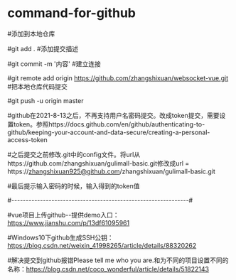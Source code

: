 # command-for-github

#添加到本地仓库

#git add .
#添加提交描述

#git commit -m '内容'
#建立连接

#git remote add origin https://github.com/zhangshixuan/websocket-vue.git
#把本地仓库代码提交

#git push -u origin master

#github在2021-8-13之后，不再支持用户名密码提交。改成token提交，需要设置token。参照https://docs.github.com/en/github/authenticating-to-github/keeping-your-account-and-data-secure/creating-a-personal-access-token



#之后提交之前修改.git中的config文件。将url从https://github.com/zhangshixuan/gulimall-basic.git修改成url = https://zhangshixuan925@github.com/zhangshixuan/gulimall-basic.git



#最后提示输入密码的时候，输入得到的token值








#--------------------------------------------------------------#

#vue项目上传github--提供demo入口：https://www.jianshu.com/p/13df61095961

#Windows10下github生成SSH公钥：https://blog.csdn.net/weixin_41998265/article/details/88320262

#解决提交到github报错Please tell me who you are.和为不同的项目设置不同的名称：https://blog.csdn.net/coco_wonderful/article/details/51822143


